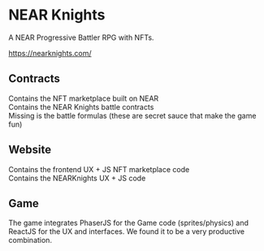 # NEAR Knights

A NEAR Progressive Battler RPG with NFTs.  
  
https://nearknights.com/

## Contracts
Contains the NFT marketplace built on NEAR  
Contains the NEAR Knights battle contracts  
Missing is the battle formulas (these are secret sauce that make the game fun)  

## Website
Contains the frontend UX + JS NFT marketplace code  
Contains the NEARKnights UX + JS code  

## Game
The game integrates PhaserJS for the Game code (sprites/physics) 
and ReactJS for the UX and interfaces. We found it to be a very
productive combination.

